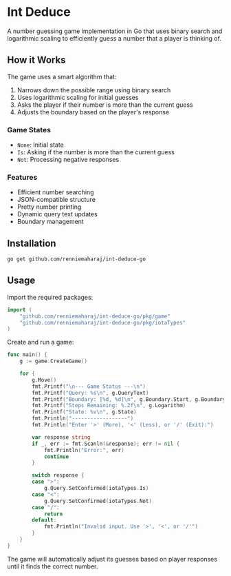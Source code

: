 # Int Deduce

A number guessing game implementation in Go that uses binary search and logarithmic scaling to efficiently guess a number that a player is thinking of.

## How it Works

The game uses a smart algorithm that:
1. Narrows down the possible range using binary search
2. Uses logarithmic scaling for initial guesses
3. Asks the player if their number is more than the current guess
4. Adjusts the boundary based on the player's response

### Game States
- `None`: Initial state
- `Is`: Asking if the number is more than the current guess
- `Not`: Processing negative responses

### Features
- Efficient number searching
- JSON-compatible structure
- Pretty number printing
- Dynamic query text updates
- Boundary management

## Installation
```bash
go get github.com/renniemaharaj/int-deduce-go
```

## Usage
Import the required packages:
```go
import (
    "github.com/renniemaharaj/int-deduce-go/pkg/game"
    "github.com/renniemaharaj/int-deduce-go/pkg/iotaTypes"
)
```

Create and run a game:
```go
func main() {
    g := game.CreateGame()

    for {
        g.Move()
        fmt.Printf("\n--- Game Status ---\n")
        fmt.Printf("Query: %s\n", g.QueryText)
        fmt.Printf("Boundary: [%d, %d]\n", g.Boundary.Start, g.Boundary.End)
        fmt.Printf("Steps Remaining: %.2f\n", g.Logarithm)
        fmt.Printf("State: %v\n", g.State)
        fmt.Println("------------------")
        fmt.Println("Enter '>' (More), '<' (Less), or '/' (Exit):")

        var response string
        if _, err := fmt.Scanln(&response); err != nil {
            fmt.Println("Error:", err)
            continue
        }

        switch response {
        case ">":
            g.Query.SetConfirmed(iotaTypes.Is)
        case "<":
            g.Query.SetConfirmed(iotaTypes.Not)
        case "/":
            return
        default:
            fmt.Println("Invalid input. Use '>', '<', or '/'")
        }
    }
}
```

The game will automatically adjust its guesses based on player responses until it finds the correct number.

